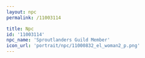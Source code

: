 ```yaml
---
layout: npc
permalink: /11003114

title: Npc
id: '11003114'
npc_name: 'Sproutlanders Guild Member'
icon_url: 'portrait/npc/11000832_el_woman2_p.png'
---
```

